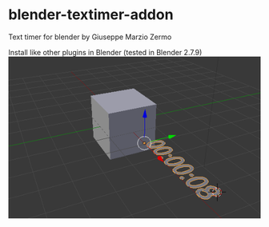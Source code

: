 # blender-textimer-addon
Text timer for blender
by Giuseppe Marzio Zermo

Install like other plugins in Blender (tested in Blender 2.7.9)
![Screenshot](Timer_increase.png)
